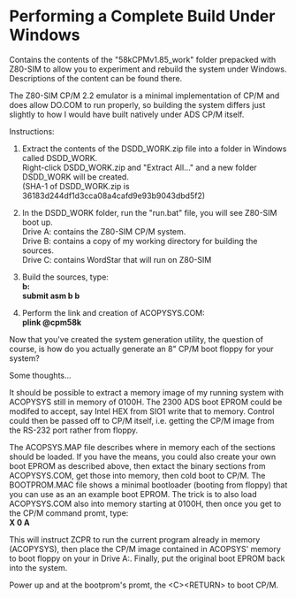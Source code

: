 # Performing a Complete Build Under Windows
Contains the contents of the "58kCPMv1.85_work" folder prepacked with Z80-SIM to
allow you to experiment and rebuild the system under Windows. Descriptions of the
content can be found there.

The Z80-SIM CP/M 2.2 emulator is a minimal implementation of CP/M and does allow DO.COM
to run properly, so building the system differs just slightly to how I would have built
natively under ADS CP/M itself.

Instructions:

1. Extract the contents of the DSDD_WORK.zip file into a folder in Windows called DSDD_WORK.<br>
Right-click DSDD_WORK.zip and "Extract All..." and a new folder DSDD_WORK will be created.<br>
(SHA-1 of DSDD_WORK.zip is 36183d244df1d3cca08a4cafd9e93b9043dbd5f2)

2. In the DSDD_WORK folder, run the "run.bat" file, you will see Z80-SIM boot up.<br>
Drive A: contains the Z80-SIM CP/M system.<br>
Drive B: contains a copy of my working directory for building the sources.<br>
Drive C: contains WordStar that will run on Z80-SIM<br>

3. Build the sources, type:<br>
<b>b:<br>
submit asm b b</b><br>

4. Perform the link and creation of ACOPYSYS.COM:<br>
<b>plink @cpm58k</b><br>

Now that you've created the system generation utility, the question of course, is how do
you actually generate an 8" CP/M boot floppy for your system?

Some thoughts...

It should be possible to extract a memory image of my running system with ACOPYSYS still in
memory of 0100H. The 2300 ADS boot EPROM could be modifed to accept, say Intel HEX from SIO1
write that to memory. Control could then be passed off to CP/M itself, i.e. getting the CP/M
image from the RS-232 port rather from floppy.

The ACOPSYS.MAP file describes where in memory each of the sections should be loaded. If you
have the means, you could also create your own boot EPROM as described above, then extact
the binary sections from ACOPYSYS.COM, get those into memory, then cold boot to CP/M. The
BOOTPROM.MAC file shows a minimal bootloader (booting from floppy) that you can use as an
an example boot EPROM. The trick is to also load ACOPYSYS.COM also into memory starting at
0100H, then once you get to the CP/M command promt, type:<br>
<b>X 0 A</b><br>

This will instruct ZCPR to run the current program already in memory (ACOPYSYS), then place the
CP/M image contained in ACOPSYS' memory to boot floppy on your in Drive A:. Finally, put the
original boot EPROM back into the system.

Power up and at the bootprom's promt, the \<C\>\<RETURN\> to boot CP/M.
